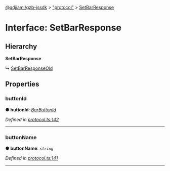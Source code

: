 [@gdjiami/gzb-jssdk](../README.md) > ["protocol"](../modules/_protocol_.md) > [SetBarResponse](../interfaces/_protocol_.setbarresponse.md)



# Interface: SetBarResponse

## Hierarchy

**SetBarResponse**

↳  [SetBarResponseOld](_protocol_.setbarresponseold.md)









## Properties
<a id="buttonid"></a>

###  buttonId

**●  buttonId**:  *[BarButtonId](../modules/_protocol_.md#barbuttonid)* 

*Defined in [protocol.ts:142](https://github.com/GDJiaMi/gzb-jssdk/blob/6a995d9/src/protocol.ts#L142)*





___

<a id="buttonname"></a>

###  buttonName

**●  buttonName**:  *`string`* 

*Defined in [protocol.ts:141](https://github.com/GDJiaMi/gzb-jssdk/blob/6a995d9/src/protocol.ts#L141)*





___


